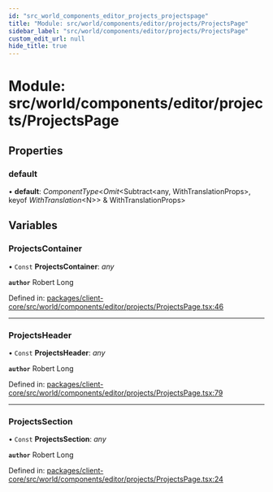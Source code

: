 ```yaml
---
id: "src_world_components_editor_projects_projectspage"
title: "Module: src/world/components/editor/projects/ProjectsPage"
sidebar_label: "src/world/components/editor/projects/ProjectsPage"
custom_edit_url: null
hide_title: true
---
```


# Module: src/world/components/editor/projects/ProjectsPage

## Properties

### default

• **default**: *ComponentType*<*Omit*<Subtract<any, WithTranslationProps\>, keyof *WithTranslation*<N\>\> & WithTranslationProps\>

## Variables

### ProjectsContainer

• `Const` **ProjectsContainer**: *any*

**`author`** Robert Long

Defined in: [packages/client-core/src/world/components/editor/projects/ProjectsPage.tsx:46](https://github.com/xr3ngine/xr3ngine/blob/a16a45d7e/packages/client-core/src/world/components/editor/projects/ProjectsPage.tsx#L46)

___

### ProjectsHeader

• `Const` **ProjectsHeader**: *any*

**`author`** Robert Long

Defined in: [packages/client-core/src/world/components/editor/projects/ProjectsPage.tsx:79](https://github.com/xr3ngine/xr3ngine/blob/a16a45d7e/packages/client-core/src/world/components/editor/projects/ProjectsPage.tsx#L79)

___

### ProjectsSection

• `Const` **ProjectsSection**: *any*

**`author`** Robert Long

Defined in: [packages/client-core/src/world/components/editor/projects/ProjectsPage.tsx:24](https://github.com/xr3ngine/xr3ngine/blob/a16a45d7e/packages/client-core/src/world/components/editor/projects/ProjectsPage.tsx#L24)
